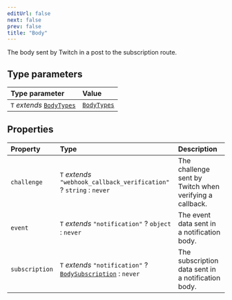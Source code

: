 ```yaml
---
editUrl: false
next: false
prev: false
title: "Body"
---
```


The body sent by Twitch in a post to the subscription route.

## Type parameters

| Type parameter | Value |
| :------ | :------ |
| `T` *extends* [`BodyTypes`](/api/eventsub/type-aliases/bodytypes/) | [`BodyTypes`](/api/eventsub/type-aliases/bodytypes/) |

## Properties

| Property | Type | Description |
| :------ | :------ | :------ |
| `challenge` | `T` *extends* `"webhook_callback_verification"` ? `string` : `never` | The challenge sent by Twitch when verifying a callback. |
| `event` | `T` *extends* `"notification"` ? `object` : `never` | The event data sent in a notification body. |
| `subscription` | `T` *extends* `"notification"` ? [`BodySubscription`](/api/eventsub/interfaces/bodysubscription/) : `never` | The subscription data sent in a notification body. |
